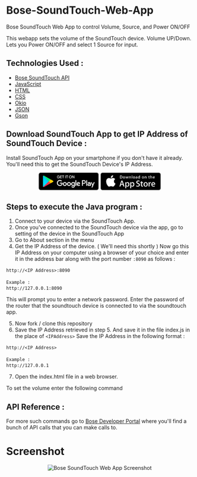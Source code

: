 # Bose-SoundTouch-Web-App
Bose SoundTouch Web App to control Volume, Source, and Power ON/OFF

This webapp sets the volume of the SoundTouch device. Volume UP/Down. Lets you Power ON/OFF and select 1 Source for input.

## Technologies Used :

* [Bose SoundTouch API](https://developer.bose.com/guides/bose-soundtouch-api/bose-soundtouch-api-reference)
* [JavaScript](https://www.javascript.com/)
* [HTML](https://www.w3.org/)
* [CSS](https://www.w3schools.com/css/)
* [Okio](https://mvnrepository.com/artifact/com.squareup.okio/okio/2.1.0)
* [JSON](https://mvnrepository.com/artifact/org.json/json/20180130)
* [Gson](https://mvnrepository.com/artifact/com.google.code.gson/gson/2.8.5)

## Download SoundTouch App to get IP Address of SoundTouch Device :

Install SoundTouch App on your smartphone if you don't have it already. You'll need this to get the SoundTouch Device's IP Address.
<!-- [![](https://www.globalvillage.ae/wp-content/uploads/2015/01/app-store-icon.png)](https://itunes.apple.com/us/app/bose-soundtouch/id708379313?mt=8) -->
<div>
<center>
<a href='https://play.google.com/store/apps/details?id=com.bose.soundtouch&hl=en_US'><img alt='Get it on Google Play' src='assets/google_play.png' height='48px'/></a>
<a href='https://itunes.apple.com/us/app/bose-soundtouch/id708379313?mt=8'><img alt='Get it on the App Store' src='assets/app_store.png' height='48px'/></a>
</center>
</div>

<!-- Link to [iOS App](https://itunes.apple.com/us/app/bose-soundtouch/id708379313?mt=8) and link to [Android App](https://play.google.com/store/apps/details?id=com.bose.soundtouch&hl=en_US) -->

## Steps to execute the Java program :

1. Connect to your device via the SoundTouch App.
2. Once you've connected to the SoundTouch device via the app, go to setting of the device in the SoundTouch App
3. Go to About section in the menu
4. Get the IP Address of the device. ( We'll need this shortly )
Now go this IP Address on your computer using a browser of your choice and enter it in the address bar along with the port number ```:8090``` as follows :
```
http://<IP Address>:8090

Example :
http://127.0.0.1:8090
```
This will prompt you to enter a network password. Enter the password of the router that the soundtouch device is connected to via the soundtouch app.

5. Now fork / clone this repository
6. Save the IP Address retrieved in step 5. And save it in the file index.js in the place of ```<IPAddress>```
Save the IP Address in the following format :
```
http://<IP Address>

Example :
http://127.0.0.1
```
7. Open the index.html file in a web browser.

To set the volume enter the following command

## API Reference :

For more such commands go to [Bose Developer Portal](https://developer.bose.com/guides/bose-soundtouch-api/bose-soundtouch-api-reference) where you'll find a bunch of API calls that you can make calls to.

# Screenshot

<div>
<center>
<img alt='Bose SoundTouch Web App Screenshot' src='https://github.com/ars75/Bose-SoundTouch-Web-App/blob/master/Bose%20Remote.png'/></a>
</center>
</div>
